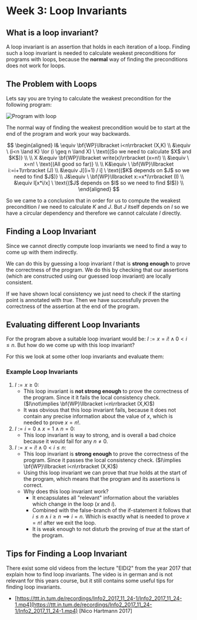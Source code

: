 # Week 3: Loop Invariants

## What is a loop invariant?

A loop invariant is an assertion that holds in each iteration of a loop. Finding such a loop invariant is needed to calculate weakest preconditions for programs with loops, because the **normal** way of finding the preconditions does not work for loops.

## The Problem with Loops

Lets say you are trying to calculate the weakest precondition for the following program:

![Program with loop](material/w03-loop_invariants/images/program_with_loop.png)

The normal way of finding the weakest precondition would be to start at the end of the program and work your way backwards.

$$
\begin{aligned}
I& \equiv \bf{WP}\llbracket i<n\rrbracket (X,K) \\
   &\equiv \ (i<n \land K) \lor (i \geq n \land X) \ \text{(So we need to calculate $X$ and $K$)} \\
\\
X &\equiv \bf{WP}\llbracket write(x)\rrbracket (x=n!) \\
   &\equiv \ x=n! \ \text{(All good so far)} \\
\\
K&\equiv \ \bf{WP}\llbracket i:=i+1\rrbracket (J) \\
   &\equiv J[(i+1) / i]  \ \text{($K$ depends on $J$ so we need to find $J$)} \\
J&\equiv \ \bf{WP}\llbracket x:=x*i\rrbracket (I) \\
&\equiv I[x*i/x] \ \text{($J$ depends on $I$ so we need to find $I$)} \\
\end{aligned}
$$

So we came to a conclusion that in order for us to compute the weakest precondition $I$ we need to calculate $K$ and $J$. But $J$ itself depends on $I$ so we have a circular dependency and therefore we cannot calculate $I$ directly.

## Finding a Loop Invariant

Since we cannot directly compute loop invariants we need to find a way to come up with them indirectly.

We can do this by guessing a loop invariant $I$ that is **strong enough** to prove the correctness of the program. We do this by checking that our assertions (which are constructed using our guessed loop invariant) are locally consistent.

If we have shown local consistency we just need to check if the starting point is annotated with $true$. Then we have successfully proven the correctness of the assertion at the end of the program.

## Evaluating different Loop Invariants

For the program above a suitable loop invariant would be: $I:= x=i! \land 0<i \leq n$. But how do we come up with this loop invariant?

For this we look at some other loop invariants and evaluate them:

### Example Loop Invariants

1. $I:= x\geq 0$:
   - This loop invariant is **not strong enough** to prove the correctness of the program. Since it it fails the local consistency check. ($I\not\implies \bf{WP}\llbracket i<n\rrbracket (X,K)$)
   - It was obvious that this loop invariant fails, because it does not contain any precise information about the value of $x$, which is needed to prove $x=n!$.
2. $I:= i=0\land x=1 \land n=0$:
   - This loop invariant is way to strong, and is overall a bad choice because it would fail for any $n\neq 0$.
3. $I:= x=i! \land 0<i \leq n$:
   - This loop invariant is **strong enough** to prove the correctness of the program. Since it passes the local consistency check. ($I\implies \bf{WP}\llbracket i<n\rrbracket (X,K)$)
   - Using this loop invariant we can prove that $true$ holds at the start of the program, which means that the program and its assertions is correct.
   - Why does this loop invariant work?
     - It encapsulates all "relevant" information about the variables which change in the loop ($x$ and $i$).
     - Combined with the false-branch of the if-statement it follows that $i\leq n \land i\geq n \implies i=n$. Which is exactly what is needed to prove $x=n!$ after we exit the loop.
     - It is weak enough to not disturb the proving of $true$ at the start of the program.

## Tips for Finding a Loop Invariant

There exist some old videos from the lecture "EIDI2" from the year 2017 that explain how to find loop invariants. The video is in german and is not relevant for this years course, but it still contains some useful tips for finding loop invariants.

- [https://ttt.in.tum.de/recordings/Info2_2017_11_24-1/Info2_2017_11_24-1.mp4](https://ttt.in.tum.de/recordings/Info2_2017_11_24-1/Info2_2017_11_24-1.mp4) [Nico Hartmann 2017]
